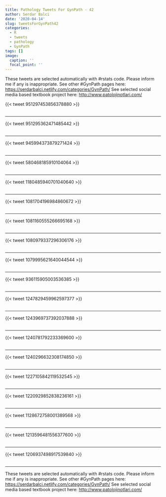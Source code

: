 ```yaml
---
title: Pathology Tweets For GynPath - 42
author: Serdar Balci
date: '2020-04-14'
slug: tweetsForGynPath42
categories:
  - R
  - tweets
  - pathology
  - GynPath
tags: []
image:
  caption: ''
  focal_point: ''
---
```



These tweets are selected automatically with #rstats code. Please inform me if any is inappropriate.
See other #GynPath pages here: https://serdarbalci.netlify.com/categories/GynPath/ 
See selected social media based textbook project here: http://www.patolojinotlari.com/

{{< tweet 951297453856378880 >}}
<br>
<br>
<hr>
{{< tweet 951295362471485442 >}}
<br>
<br>
<hr>
{{< tweet 945994373879271424 >}}
<br>
<br>
<hr>
{{< tweet 580468185910104064 >}}
<br>
<br>
<hr>
{{< tweet 1180485940701040640 >}}
<br>
<br>
<hr>
{{< tweet 1081704196984860672 >}}
<br>
<br>
<hr>
{{< tweet 1081160555266695168 >}}
<br>
<br>
<hr>
{{< tweet 1080979337296306176 >}}
<br>
<br>
<hr>
{{< tweet 1079995621640044544 >}}
<br>
<br>
<hr>
{{< tweet 936115905003536385 >}}
<br>
<br>
<hr>
{{< tweet 1247829459962597377 >}}
<br>
<br>
<hr>
{{< tweet 1243969737392037888 >}}
<br>
<br>
<hr>
{{< tweet 1240781792233369600 >}}
<br>
<br>
<hr>
{{< tweet 1240296632308174850 >}}
<br>
<br>
<hr>
{{< tweet 1227105842119532545 >}}
<br>
<br>
<hr>
{{< tweet 1220929852838236161 >}}
<br>
<br>
<hr>
{{< tweet 1128672758001389568 >}}
<br>
<br>
<hr>
{{< tweet 1213596481556377600 >}}
<br>
<br>
<hr>
{{< tweet 1206937498917539840 >}}
<br>
<br>
<hr>


These tweets are selected automatically with #rstats code. Please inform me if any is inappropriate.
See other #GynPath pages here: https://serdarbalci.netlify.com/categories/GynPath/ 
See selected social media based textbook project here: http://www.patolojinotlari.com/
